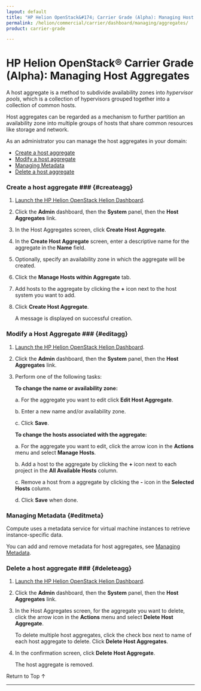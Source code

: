 ```yaml
---
layout: default
title: "HP Helion OpenStack&#174; Carrier Grade (Alpha): Managing Host Aggregates"
permalink: /helion/commercial/carrier/dashboard/managing/aggregates/
product: carrier-grade

---
```

<!--UNDER REVISION-->

<script>

function PageRefresh {
onLoad="window.refresh"
}

PageRefresh();

</script>

<!--
<p style="font-size: small;"> <a href="/helion/commercial/carrier/ga1/install/">&#9664; PREV</a> | <a href="/helion/commercial/carrier/ga1/install-overview/">&#9650; UP</a> | <a href="/helion/commercial/carrier/ga1/">NEXT &#9654;</a></p> 
-->

# HP Helion OpenStack&#174; Carrier Grade (Alpha): Managing Host Aggregates

A host aggregate is a method to subdivide availability zones into *hypervisor pools*, which is a collection of hypervisors grouped together into a collection of common hosts.

Host aggregates can be regarded as a mechanism to further partition an availability zone into multiple groups of hosts that share common resources like storage and network.

As an administrator you can manage the host aggregates in your domain:

* [Create a host aggregate](#createagg)
* [Modify a host aggregate](#editagg)
* [Managing Metadata](#editmeta)
* [Delete a host aggregate](#deleteagg)

### Create a host aggregate ### {#createagg}

1. [Launch the HP Helion OpenStack Helion Dashboard](/helion/openstack/carrier/dashboard/login/).

2. Click the **Admin** dashboard, then the **System** panel, then the **Host Aggregates** link.

3. In the Host Aggregates screen, click **Create Host Aggregate**.

4. In the **Create Host Aggregate** screen, enter a descriptive name for the aggregate in the **Name** field.

5. Optionally, specify an availability zone in which the aggregate will be created.

6. Click the **Manage Hosts within Aggregate** tab.
 
7. Add hosts to the aggregate by clicking the **+** icon next to the host system you want to add.

8. Click **Create Host Aggregate**.

	A message is displayed on successful creation.

### Modify a Host Aggregate ### {#editagg}

1. [Launch the HP Helion OpenStack Helion Dashboard](/helion/openstack/carrier/dashboard/login/).

2. Click the **Admin** dashboard, then the **System** panel, then the **Host Aggregates** link.

3. Perform one of the following tasks:

	**To change the name or availability zone:**

	a. For the aggregate you want to edit click **Edit Host Aggregate**.

	b. Enter a new name and/or availability zone.

	c. Click **Save**.

	**To change the hosts associated with the aggregate:**

	a. For the aggregate you want to edit, click the arrow icon in the **Actions** menu and select **Manage Hosts**.

	b. Add a host to the aggregate by clicking the **+** icon next to each project in the **All Available Hosts** column.

	c. Remove a host from a aggregate by clicking the **-** icon in the **Selected Hosts** column.

	d. Click **Save** when done.

### Managing Metadata {#editmeta}

Compute uses a metadata service for virtual machine instances to retrieve instance-specific data. 

You can add and remove metadata for host aggregates, see [Managing Metadata](/helion/commercial/carrier/dashboard/managing/metadata/).


### Delete a host aggregate ### {#deleteagg}

1. [Launch the HP Helion OpenStack Helion Dashboard](/helion/openstack/carrier/dashboard/login/).

2. Click the **Admin** dashboard, then the **System** panel, then the **Host Aggregates** link.

3. In the Host Aggregates screen, for the aggregate you want to delete,  click the arrow icon in the **Actions** menu and select **Delete Host Aggregate**.

	To delete multiple host aggregates, click the check box next to name of each host aggregate to delete. Click **Delete Host Aggregates**.


4. In the confirmation screen, click **Delete Host Aggregate**.

	The host aggregate is removed.

<p><a href="#top" style="padding:14px 0px 14px 0px; text-decoration: none;"> Return to Top &#8593; </a></p>


----
